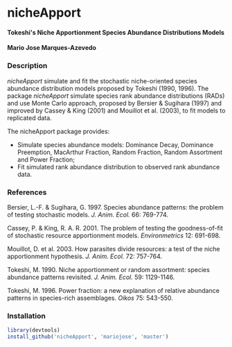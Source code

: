 # nicheApport

#### Tokeshi's Niche Apportionment Species Abundance Distributions Models

**Mario Jose Marques-Azevedo**

### Description
*nicheApport* simulate and fit the stochastic niche-oriented species abundance distribution models proposed by Tokeshi (1990, 1996). The package *nicheApport* simulate species rank abundance distributions (RADs) and use Monte Carlo approach, proposed by Bersier & Sugihara (1997) and improved by Cassey & King (2001) and Mouillot et al. (2003), to fit models to replicated data.

The nicheApport package provides:
 * Simulate species abundance models: Dominance Decay, Dominance Preemption, MacArthur Fraction, Random Fraction, Random Assortment and Power Fraction;
 * Fit simulated rank abundance distribution to observed rank abundance data.

### References
Bersier, L.-F. & Sugihara, G. 1997. Species abundance patterns: the problem of testing stochastic models. *J. Anim. Ecol.* 66: 769-774.

Cassey, P. & King, R. A. R. 2001. The problem of testing the goodness-of-fit of stochastic resource apportionment models. *Environmetrics* 12: 691-698.

Mouillot, D. et al. 2003. How parasites divide resources: a test of the niche apportionment hypothesis. *J. Anim. Ecol.* 72: 757-764.

Tokeshi, M. 1990. Niche apportionment or random assortment: species abundance patterns revisited. *J. Anim. Ecol.* 59: 1129-1146.

Tokeshi, M. 1996. Power fraction: a new explanation of relative abundance patterns in species-rich assemblages. *Oikos* 75: 543-550.

### Installation

```r
library(devtools)
install_github('nicheApport', 'mariojose', 'master')
```
